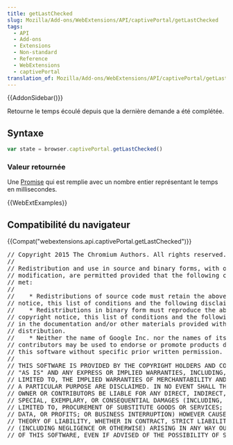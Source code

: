 ```yaml
---
title: getLastChecked
slug: Mozilla/Add-ons/WebExtensions/API/captivePortal/getLastChecked
tags:
  - API
  - Add-ons
  - Extensions
  - Non-standard
  - Reference
  - WebExtensions
  - captivePortal
translation_of: Mozilla/Add-ons/WebExtensions/API/captivePortal/getLastChecked
---
```

{{AddonSidebar()}}

Retourne le temps écoulé depuis que la dernière demande a été complétée.

## Syntaxe

```js
var state = browser.captivePortal.getLastChecked()
```

### Valeur retournée

Une [Promise](/fr/docs/Web/JavaScript/Reference/Objets_globaux/Promise) qui est remplie avec un nombre entier représentant le temps en millisecondes.

{{WebExtExamples}}

## Compatibilité du navigateur

{{Compat("webextensions.api.captivePortal.getLastChecked")}}

<div class="hidden"><pre>// Copyright 2015 The Chromium Authors. All rights reserved.
//
// Redistribution and use in source and binary forms, with or without
// modification, are permitted provided that the following conditions are
// met:
//
//    * Redistributions of source code must retain the above copyright
// notice, this list of conditions and the following disclaimer.
//    * Redistributions in binary form must reproduce the above
// copyright notice, this list of conditions and the following disclaimer
// in the documentation and/or other materials provided with the
// distribution.
//    * Neither the name of Google Inc. nor the names of its
// contributors may be used to endorse or promote products derived from
// this software without specific prior written permission.
//
// THIS SOFTWARE IS PROVIDED BY THE COPYRIGHT HOLDERS AND CONTRIBUTORS
// "AS IS" AND ANY EXPRESS OR IMPLIED WARRANTIES, INCLUDING, BUT NOT
// LIMITED TO, THE IMPLIED WARRANTIES OF MERCHANTABILITY AND FITNESS FOR
// A PARTICULAR PURPOSE ARE DISCLAIMED. IN NO EVENT SHALL THE COPYRIGHT
// OWNER OR CONTRIBUTORS BE LIABLE FOR ANY DIRECT, INDIRECT, INCIDENTAL,
// SPECIAL, EXEMPLARY, OR CONSEQUENTIAL DAMAGES (INCLUDING, BUT NOT
// LIMITED TO, PROCUREMENT OF SUBSTITUTE GOODS OR SERVICES; LOSS OF USE,
// DATA, OR PROFITS; OR BUSINESS INTERRUPTION) HOWEVER CAUSED AND ON ANY
// THEORY OF LIABILITY, WHETHER IN CONTRACT, STRICT LIABILITY, OR TORT
// (INCLUDING NEGLIGENCE OR OTHERWISE) ARISING IN ANY WAY OUT OF THE USE
// OF THIS SOFTWARE, EVEN IF ADVISED OF THE POSSIBILITY OF SUCH DAMAGE.
</pre></div>
